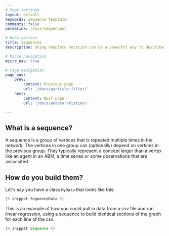 ```yaml
---
# Page settings
layout: default
keywords: sequence template
comments: false
permalink: /docs/sequences/

# Hero section
title: Sequences
description: Using template notation can be a powerful way to describe your model

# Micro navigation
micro_nav: true

# Page navigation
page_nav:
    prev:
        content: Previous page
        url: '/docs/particle-filter/'
    next:
        content: Next page
        url: '/docs/autocorrelation/'

---
```


## What is a sequence?

A sequence is a group of vertices that is repeated multiple times in the network. The vertices in one group can 
(optionally) depend on vertices in the previous group. They typically represent a concept larger than a vertex like 
an agent in an ABM, a time series or some observations that are associated.

## How do you build them?

Let's say you have a class `MyData` that looks like this:
```java
{% snippet SequenceData %}
```
This is an example of how you could pull in data from a csv file and run linear regression, using
a sequence to build identical sections of the graph for each line of the csv.

```java
{% snippet Sequence %}
```